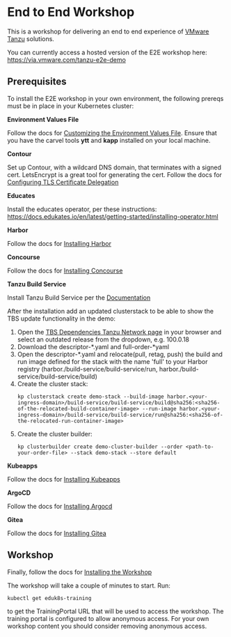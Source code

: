 # End to End Workshop

This is a workshop for delivering an end to end experience of [VMware Tanzu](https://tanzu.vmware.com) solutions.

You can currently access a hosted version of the E2E workshop here: https://via.vmware.com/tanzu-e2e-demo

## Prerequisites

To install the E2E workshop in your own environment, the following prereqs must be in place in your Kubernetes cluster:

**Environment Values File**

Follow the docs for [Customizing the Environment Values File](install/values/README.md). Ensure that you have the carvel tools **ytt** and **kapp** installed on your local machine.

**Contour**

Set up Contour, with a wildcard DNS domain, that terminates with a signed cert. LetsEncrypt is a great tool for generating the cert. Follow the docs for [Configuring TLS Certificate Delegation](install/certificate/README.md)

**Educates**

Install the educates operator, per these instructions: https://docs.edukates.io/en/latest/getting-started/installing-operator.html

**Harbor**

Follow the docs for [Installing Harbor](install/harbor/README.md)

**Concourse**

Follow the docs for [Installing Concourse](install/concourse/README.md)

**Tanzu Build Service**

Install Tanzu Build Service per the [Documentation](https://docs.pivotal.io/build-service/1-0/installing.html)

After the installation add an updated clusterstack to be able to show the TBS update functionality in the demo:
1. Open the [TBS Dependencies Tanzu Network page](https://network.pivotal.io/products/tbs-dependencies) in your browser and select an outdated release from the dropdown, e.g. 100.0.18
2. Download the descriptor-*.yaml and full-order-*yaml
3. Open the descriptor-*.yaml and relocate(pull, retag, push) the build and run image defined for the stack with the name 'full' to your Harbor registry (harbor.<your-ingress-domain>/build-service/build-service/run, harbor.<your-ingress-domain>/build-service/build-service/build)
4. Create the cluster stack: 
	```
	kp clusterstack create demo-stack --build-image harbor.<your-ingress-domain>/build-service/build-service/build@sha256:<sha256-of-the-relocated-build-container-image> --run-image harbor.<your-ingress-domain>/build-service/build-service/run@sha256:<sha256-of-the-relocated-run-container-image>
	```
5. Create the cluster builder:
	```
	kp clusterbuilder create demo-cluster-builder --order <path-to-your-order-file> --stack demo-stack --store default
	```

**Kubeapps**

Follow the docs for [Installing Kubeapps](install/kubeapps/README.md)

**ArgoCD**

Follow the docs for [Installing Argocd](install/argocd/README.md)

**Gitea**

Follow the docs for [Installing Gitea](install/gitea/README.md)

## Workshop

Finally, follow the docs for [Installing the Workshop](install/workshop/README.md)

The workshop will take a couple of minutes to start. Run:
```
kubectl get eduk8s-training
```
to get the TrainingPortal URL that will be used to access the workshop. The training portal is configured to allow anonymous access. For your own
workshop content you should consider removing anonymous access.
